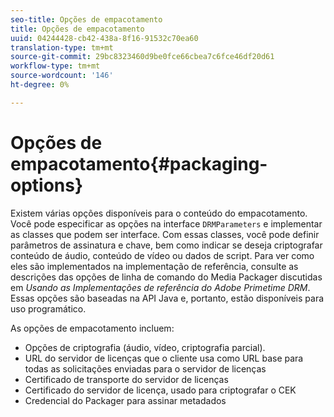 ```yaml
---
seo-title: Opções de empacotamento
title: Opções de empacotamento
uuid: 04244428-cb42-438a-8f16-91532c70ea60
translation-type: tm+mt
source-git-commit: 29bc8323460d9be0fce66cbea7c6fce46df20d61
workflow-type: tm+mt
source-wordcount: '146'
ht-degree: 0%

---
```



# Opções de empacotamento{#packaging-options}

Existem várias opções disponíveis para o conteúdo do empacotamento. Você pode especificar as opções na interface `DRMParameters` e implementar as classes que podem ser interface. Com essas classes, você pode definir parâmetros de assinatura e chave, bem como indicar se deseja criptografar conteúdo de áudio, conteúdo de vídeo ou dados de script. Para ver como eles são implementados na implementação de referência, consulte as descrições das opções de linha de comando do Media Packager discutidas em *Usando as Implementações de referência do Adobe Primetime DRM*. Essas opções são baseadas na API Java e, portanto, estão disponíveis para uso programático.

As opções de empacotamento incluem:

* Opções de criptografia (áudio, vídeo, criptografia parcial).
* URL do servidor de licenças que o cliente usa como URL base para todas as solicitações enviadas para o servidor de licenças
* Certificado de transporte do servidor de licenças
* Certificado do servidor de licença, usado para criptografar o CEK
* Credencial do Packager para assinar metadados


